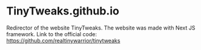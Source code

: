 # TinyTweaks.github.io
Redirector of the website TinyTweaks. The website was made with Next JS framework. Link to the official code: https://github.com/realtinywarrior/tinytweaks
